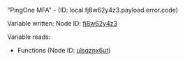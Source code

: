 "PingOne MFA" - (ID: local.fj8w62y4z3.payload.error.code)

Variable written:
Node ID: [fj8w62y4z3](../nodes/fj8w62y4z3.md)

Variable reads:
* Functions (Node ID: [ulsqznx6ut](../nodes/ulsqznx6ut.md))
